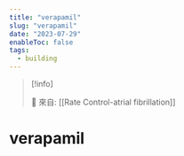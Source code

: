 ```yaml
---
title: "verapamil"
slug: "verapamil"
date: "2023-07-29"
enableToc: false
tags:
  - building
---
```


> [!info]
>
> 🌱 來自: [[Rate Control-atrial fibrillation]]

# verapamil
